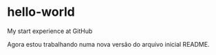 # hello-world
My start experience at GitHub

Agora estou trabalhando numa nova versão do arquivo inicial README.

